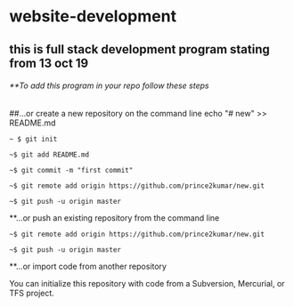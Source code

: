 # website-development
## **this is full stack development program stating from 13 oct 19** 

###### **To add this program in your repo follow these steps

##…or create a new repository on the command line echo "# new" >> README.md
```
~ $ git init

~$ git add README.md

~$ git commit -m "first commit"

~$ git remote add origin https://github.com/prince2kumar/new.git

~$ git push -u origin master 
``` 

**…or push an existing repository from the command line

```
~$ git remote add origin https://github.com/prince2kumar/new.git

~$ git push -u origin master
```

**…or import code from another repository

You can initialize this repository with code from a Subversion, Mercurial, or TFS project.
